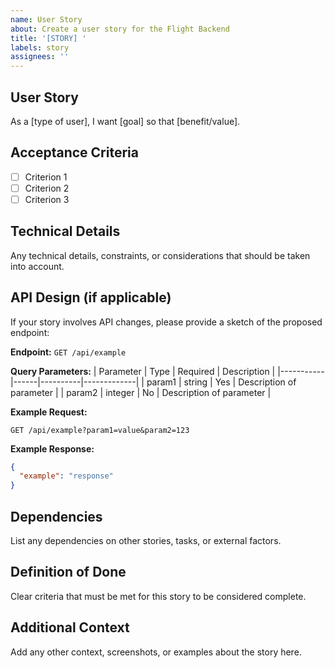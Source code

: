 ```yaml
---
name: User Story
about: Create a user story for the Flight Backend
title: '[STORY] '
labels: story
assignees: ''
---
```


## User Story
As a [type of user], I want [goal] so that [benefit/value].

## Acceptance Criteria
- [ ] Criterion 1
- [ ] Criterion 2
- [ ] Criterion 3

## Technical Details
Any technical details, constraints, or considerations that should be taken into account.

## API Design (if applicable)
If your story involves API changes, please provide a sketch of the proposed endpoint:

**Endpoint:** `GET /api/example`

**Query Parameters:**
| Parameter | Type | Required | Description |
|-----------|------|----------|-------------|
| param1 | string | Yes | Description of parameter |
| param2 | integer | No | Description of parameter |

**Example Request:**
```
GET /api/example?param1=value&param2=123
```

**Example Response:**
```json
{
  "example": "response"
}
```

## Dependencies
List any dependencies on other stories, tasks, or external factors.

## Definition of Done
Clear criteria that must be met for this story to be considered complete.

## Additional Context
Add any other context, screenshots, or examples about the story here. 